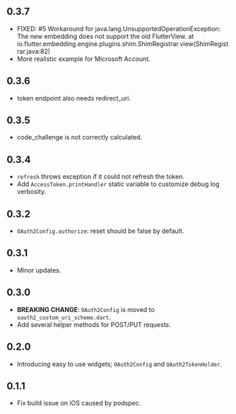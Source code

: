## 0.3.7

* FIXED: #5 Workaround for java.lang.UnsupportedOperationException: The new embedding does not support the old FlutterView. at io.flutter.embedding.engine.plugins.shim.ShimRegistrar.view(ShimRegistrar.java:82)
* More realistic example for Microsoft Account.

## 0.3.6

* token endpoint also needs redirect_uri.

## 0.3.5

* code_challenge is not correctly calculated.

## 0.3.4

* `refresh` throws exception if it could not refresh the token.
* Add `AccessToken.printHandler` static variable to customize debug log verbosity.

## 0.3.2

* `OAuth2Config.authorize`: reset should be false by default.

## 0.3.1

* Minor updates.

## 0.3.0

* **BREAKING CHANGE**: `OAuth2Config` is moved to `oauth2_custom_uri_scheme.dart`.
* Add several helper methods for POST/PUT requests.

## 0.2.0

* Introducing easy to use widgets; `OAuth2Config` and `OAuth2TokenHolder`.

## 0.1.1

* Fix build issue on iOS caused by podspec.
